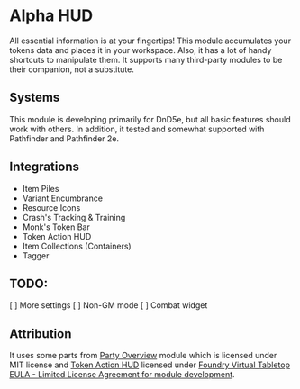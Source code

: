 # Alpha HUD
All essential information is at your fingertips!
This module accumulates your tokens data and places it in your workspace.
Also, it has a lot of handy shortcuts to manipulate them.
It supports many third-party modules to be their companion, not a substitute.

## Systems
This module is developing primarily for DnD5e, but all basic features should work with others.
In addition, it tested and somewhat supported with Pathfinder and Pathfinder 2e.

## Integrations
* Item Piles
* Variant Encumbrance
* Resource Icons
* Crash's Tracking & Training
* Monk's Token Bar
* Token Action HUD
* Item Collections (Containers)
* Tagger

## TODO:
[ ] More settings
[ ] Non-GM mode
[ ] Combat widget

## Attribution
It uses some parts from [Party Overview](https://github.com/mclemente/party-overview) module which is licensed under MIT license
and [Token Action HUD](https://github.com/Drental/fvtt-tokenactionhud) licensed under [Foundry Virtual Tabletop EULA - Limited License Agreement for module development](https://foundryvtt.com/article/license/).

